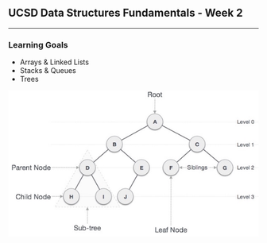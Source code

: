 ## UCSD Data Structures Fundamentals - Week 2

----

### Learning Goals
* Arrays & Linked Lists
* Stacks & Queues
* Trees

![](../../art/binary_tree.png?raw=true)
